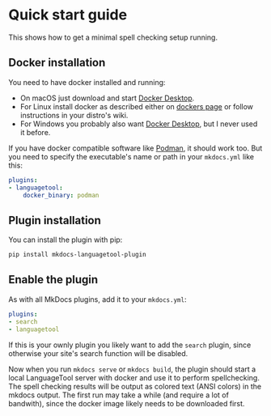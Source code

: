 # Quick start guide

This shows how to get a minimal spell checking setup running.

## Docker installation

You need to have docker installed and running:

- On macOS just download and start [Docker Desktop](https://www.docker.com/products/docker-desktop/).
- For Linux install docker as described either on [dockers page](https://docs.docker.com/engine/install/) or follow instructions in your distro's wiki.
- For Windows you probably also want [Docker Desktop](https://www.docker.com/products/docker-desktop/), but I never used it before.

If you have docker compatible software like [Podman](https://podman.io/), it should work too.
But you need to specify the executable's name or path in your `mkdocs.yml` like this:
```yaml
plugins:
- languagetool:
    docker_binary: podman
```

## Plugin installation

You can install the plugin with pip:
```bash
pip install mkdocs-languagetool-plugin
```

## Enable the plugin

As with all MkDocs plugins, add it to your `mkdocs.yml`:
```yaml
plugins:
- search
- languagetool
```

If this is your ownly plugin you likely want to add the `search` plugin, since otherwise your site's search function will be disabled.

Now when you run `mkdocs serve` or `mkdocs build`, the plugin should start a local LanguageTool server with docker and use it to perform spellchecking.
The spell checking results will be output as colored text (ANSI colors) in the mkdocs output.
The first run may take a while (and require a lot of bandwith), since the docker image likely needs to be downloaded first.
